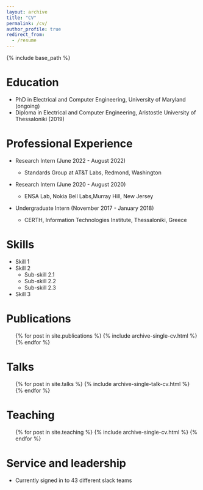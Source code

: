```yaml
---
layout: archive
title: "CV"
permalink: /cv/
author_profile: true
redirect_from:
  - /resume
---
```


{% include base_path %}

Education
======
* PhD in Electrical and Computer Engineering, University of Maryland (ongoing)
* Diploma in Electrical and Computer Engineering, Aristostle University of Thessaloniki (2019)

  
Professional Experience
======
* Research Intern (June 2022 - August 2022)
  *  Standards Group at AT&T Labs, Redmond, Washington 

* Research Intern (June 2020 - August 2020)
  * ENSA Lab, Nokia Bell Labs,Murray Hill, New Jersey

* Undergraduate Intern (November 2017 - January 2018)
  * CERTH, Information Technologies Institute, Thessaloniki, Greece
  
Skills
======
* Skill 1
* Skill 2
  * Sub-skill 2.1
  * Sub-skill 2.2
  * Sub-skill 2.3
* Skill 3

Publications
======
  <ul>{% for post in site.publications %}
    {% include archive-single-cv.html %}
  {% endfor %}</ul>
  
Talks
======
  <ul>{% for post in site.talks %}
    {% include archive-single-talk-cv.html %}
  {% endfor %}</ul>
  
Teaching
======
  <ul>{% for post in site.teaching %}
    {% include archive-single-cv.html %}
  {% endfor %}</ul>
  
Service and leadership
======
* Currently signed in to 43 different slack teams
